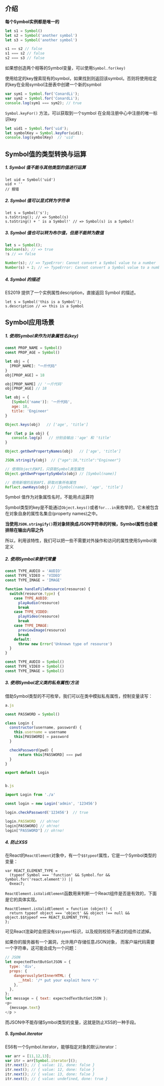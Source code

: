 

## 介绍

**每个Symbol实例都是唯一的**

```js
let s1 = Symbol()
let s2 = Symbol('another symbol')
let s3 = Symbol('another symbol')

s1 == s2 // false
s1 === s2 // false
s2 === s3 // false
```
如果想创造两个相等的Symbol变量，可以使用`Symbol.for(key)`

使用给定的key搜索现有的symbol，如果找到则返回该symbol。否则将使用给定的key在全局symbol注册表中创建一个新的symbol

```js
var sym1 = Symbol.for('ConardLi');
var sym2 = Symbol.for('ConardLi');
console.log(sym1 === sym2); // true
```
`Symbol.keyFor()` 方法，可以获取到一个symbol 在全局注册中心中注册的唯一标识key

```js
let uid1 = Symbol.for('uid');
let symbolKey = Symbol.keyFor(uid1);
console.log(symbolKey)  // 'uid'
```



## Symbol值的类型转换与运算

##### 1. Symbol 值不能与其他类型的值进行运算

```
let uid = Symbol('uid')
uid + ''
// 报错
```

##### 2. Symbol 值可以显式转为字符串

```
let s = Symbol('s');
s.toString(); // => Symbol(s)
s.toString() + ' is a Symbol!' // => Symbol(s) is a Symbol!
```
##### 3. Symbol 值也可以转为布尔值，但是不能转为数值
```js
let s = Symbol();
Boolean(s); // => true
!s // => false

Number(s); // => TypeError: Cannot convert a Symbol value to a number
Number(s) + 2; // => TypeError: Cannot convert a Symbol value to a number
```

##### 4. Symbol 的描述

ES2019 提供了一个实例属性description，直接返回 Symbol 的描述。
```
let s = Symbol('this is a Symbol');
s.description // => this is a Symbol
```



##  Symbol应用场景

##### 1. 使用Symbol来作为对象属性名(key)

```js
const PROP_NAME = Symbol()
const PROP_AGE = Symbol()

let obj = {
  [PROP_NAME]: "一斤代码"
}
obj[PROP_AGE] = 18

obj[PROP_NAME] // '一斤代码'
obj[PROP_AGE] // 18

let obj = {
   [Symbol('name')]: '一斤代码',
   age: 18,
   title: 'Engineer'
}

Object.keys(obj)   // ['age', 'title']

for (let p in obj) {
   console.log(p)   // 分别会输出：'age' 和 'title'
}

Object.getOwnPropertyNames(obj)   // ['age', 'title']

JSON.stringify(obj)  // {"age":18,"title":"Engineer"}

// 使用Object的API，只获取Symbol类型属性
Object.getOwnPropertySymbols(obj) // [Symbol(name)]

// 使用新增的反射API，获取对象所有属性
Reflect.ownKeys(obj) // [Symbol(name), 'age', 'title']
```
Symbol 值作为对象属性名时，不能用点运算符

Symbol类型的key是不能通过`Object.keys()`或者`for...in`来枚举的，它未被包含在对象自身的属性名集合(property names)之中。

**当使用`JSON.stringify()`将对象转换成JSON字符串的时候，Symbol属性也会被排除在输出内容之外**

所以，利用该特性，我们可以把一些不需要对外操作和访问的属性使用Symbol来定义

##### 2. 使用Symbol来替代常量

```js
const TYPE_AUDIO = 'AUDIO'
const TYPE_VIDEO = 'VIDEO'
const TYPE_IMAGE = 'IMAGE'

function handleFileResource(resource) {
  switch(resource.type) {
    case TYPE_AUDIO:
      playAudio(resource)
      break
    case TYPE_VIDEO:
      playVideo(resource)
      break
    case TYPE_IMAGE:
      previewImage(resource)
      break
    default:
      throw new Error('Unknown type of resource')
  }
}

const TYPE_AUDIO = Symbol()
const TYPE_VIDEO = Symbol()
const TYPE_IMAGE = Symbol()
```

##### 3. 使用Symbol定义类的私有属性/方法

借助Symbol类型的不可枚举，我们可以在类中模拟私有属性，控制变量读写：
```js
a.js

const PASSWORD = Symbol()

class Login {
  constructor(username, password) {
    this.username = username
    this[PASSWORD] = password
  }

  checkPassword(pwd) {
      return this[PASSWORD] === pwd
  }
}

export default Login


b.js

import Login from './a'

const login = new Login('admin', '123456')

login.checkPassword('123456')  // true

login.PASSWORD  // oh!no!
login[PASSWORD] // oh!no!
login["PASSWORD"] // oh!no!
```
##### 4. 防止XSS

在React的`ReactElement`对象中，有一个`$$typeof`属性，它是一个Symbol类型的变量：
```
var REACT_ELEMENT_TYPE =
  (typeof Symbol === 'function' && Symbol.for && Symbol.for('react.element')) ||
  0xeac7;
```
`ReactElement.isValidElement`函数用来判断一个React组件是否是有效的，下面是它的具体实现。

```
ReactElement.isValidElement = function (object) {
  return typeof object === 'object' && object !== null && object.$$typeof === REACT_ELEMENT_TYPE;
};
```
可见React渲染时会把没有`$$typeof`标识，以及规则校验不通过的组件过滤掉。

如果你的服务器有一个漏洞，允许用户存储任意JSON对象， 而客户端代码需要一个字符串，这可能会成为一个问题：

```js
// JSON
let expectedTextButGotJSON = {
  type: 'div',
  props: {
    dangerouslySetInnerHTML: {
      __html: '/* put your exploit here */'
    },
  },
};
let message = { text: expectedTextButGotJSON };
<p>
  {message.text}
</p >
```

而JSON中不能存储Symbol类型的变量，这就是防止XSS的一种手段。

##### 5. Symbol.iterator

ES6有一个Symbol.iterator，能够指定对象的默认iterator：
```js
var arr = [11,12,13];
var itr = arr[Symbol.iterator]();    
itr.next(); // { value: 11, done: false }  
itr.next(); // { value: 12, done: false }  
itr.next(); // { value: 13, done: false }   
itr.next(); // { value: undefined, done: true }
```
